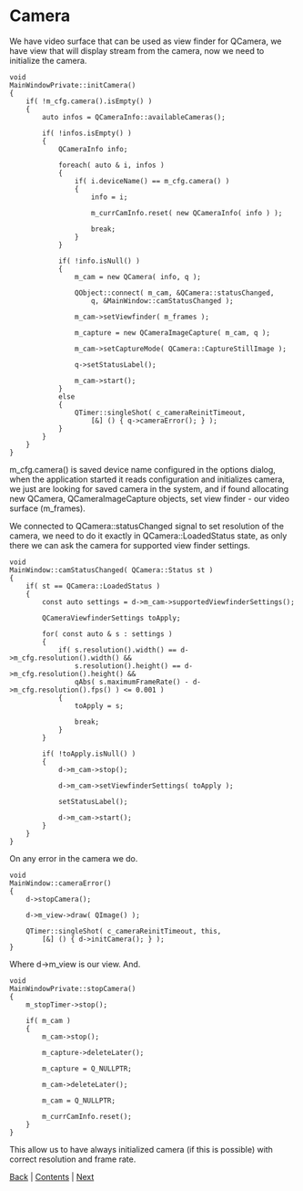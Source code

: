 # Camera

We have video surface that can be used as view finder for QCamera,
we have view that will display stream from the camera, now we need
to initialize the camera.

```
void
MainWindowPrivate::initCamera()
{
	if( !m_cfg.camera().isEmpty() )
	{
		auto infos = QCameraInfo::availableCameras();

		if( !infos.isEmpty() )
		{
			QCameraInfo info;

			foreach( auto & i, infos )
			{
				if( i.deviceName() == m_cfg.camera() )
				{
					info = i;

					m_currCamInfo.reset( new QCameraInfo( info ) );

					break;
				}
			}

			if( !info.isNull() )
			{
				m_cam = new QCamera( info, q );

				QObject::connect( m_cam, &QCamera::statusChanged,
					q, &MainWindow::camStatusChanged );

				m_cam->setViewfinder( m_frames );

				m_capture = new QCameraImageCapture( m_cam, q );

				m_cam->setCaptureMode( QCamera::CaptureStillImage );

				q->setStatusLabel();

				m_cam->start();
			}
			else
			{
				QTimer::singleShot( c_cameraReinitTimeout,
					[&] () { q->cameraError(); } );
			}
		}
	}
}
```

m_cfg.camera() is saved device name configured in the options dialog, when the application
started it reads configuration and initializes camera, we just are looking for saved
camera in the system, and if found allocating new QCamera, QCameraImageCapture objects,
set view finder - our video surface (m_frames).

We connected to QCamera::statusChanged signal to set resolution of the camera, we
need to do it exactly in QCamera::LoadedStatus state, as only there we can ask the
camera for supported view finder settings.

```
void
MainWindow::camStatusChanged( QCamera::Status st )
{
	if( st == QCamera::LoadedStatus )
	{
		const auto settings = d->m_cam->supportedViewfinderSettings();

		QCameraViewfinderSettings toApply;

		for( const auto & s : settings )
		{
			if( s.resolution().width() == d->m_cfg.resolution().width() &&
				s.resolution().height() == d->m_cfg.resolution().height() &&
				qAbs( s.maximumFrameRate() - d->m_cfg.resolution().fps() ) <= 0.001 )
			{
				toApply = s;

				break;
			}
		}

		if( !toApply.isNull() )
		{
			d->m_cam->stop();

			d->m_cam->setViewfinderSettings( toApply );

			setStatusLabel();

			d->m_cam->start();
		}
	}
}
```

On any error in the camera we do.

```
void
MainWindow::cameraError()
{
	d->stopCamera();

	d->m_view->draw( QImage() );

	QTimer::singleShot( c_cameraReinitTimeout, this,
		[&] () { d->initCamera(); } );
}
```

Where d->m_view is our view. And.

```
void
MainWindowPrivate::stopCamera()
{
	m_stopTimer->stop();

	if( m_cam )
	{
		m_cam->stop();

		m_capture->deleteLater();

		m_capture = Q_NULLPTR;

		m_cam->deleteLater();

		m_cam = Q_NULLPTR;

		m_currCamInfo.reset();
	}
}
```

This allow us to have always initialized camera (if this is possible) with
correct resolution and frame rate.

[Back](surface.md) | [Contents](../README.md) | [Next](capture.md)